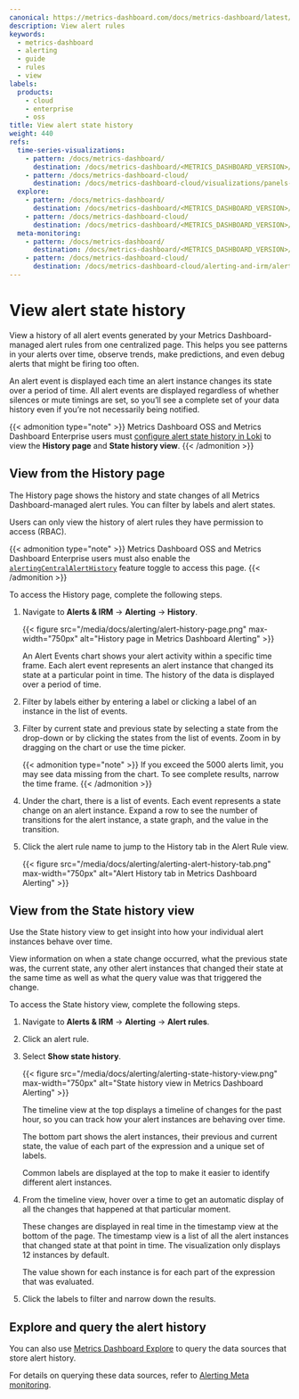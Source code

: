 ```yaml
---
canonical: https://metrics-dashboard.com/docs/metrics-dashboard/latest/alerting/monitor-status/view-alert-state-history/
description: View alert rules
keywords:
  - metrics-dashboard
  - alerting
  - guide
  - rules
  - view
labels:
  products:
    - cloud
    - enterprise
    - oss
title: View alert state history
weight: 440
refs:
  time-series-visualizations:
    - pattern: /docs/metrics-dashboard/
      destination: /docs/metrics-dashboard/<METRICS_DASHBOARD_VERSION>/panels-visualizations/visualizations/time-series/
    - pattern: /docs/metrics-dashboard-cloud/
      destination: /docs/metrics-dashboard-cloud/visualizations/panels-visualizations/visualizations/time-series/
  explore:
    - pattern: /docs/metrics-dashboard/
      destination: /docs/metrics-dashboard/<METRICS_DASHBOARD_VERSION>/explore/
    - pattern: /docs/metrics-dashboard-cloud/
      destination: /docs/metrics-dashboard/<METRICS_DASHBOARD_VERSION>/explore/
  meta-monitoring:
    - pattern: /docs/metrics-dashboard/
      destination: /docs/metrics-dashboard/<METRICS_DASHBOARD_VERSION>/alerting/monitor/
    - pattern: /docs/metrics-dashboard-cloud/
      destination: /docs/metrics-dashboard-cloud/alerting-and-irm/alerting/monitor/
---
```


# View alert state history

View a history of all alert events generated by your Metrics Dashboard-managed alert rules from one centralized page. This helps you see patterns in your alerts over time, observe trends, make predictions, and even debug alerts that might be firing too often.

An alert event is displayed each time an alert instance changes its state over a period of time. All alert events are displayed regardless of whether silences or mute timings are set, so you’ll see a complete set of your data history even if you’re not necessarily being notified.

{{< admonition type="note" >}}
Metrics Dashboard OSS and Metrics Dashboard Enterprise users must [configure alert state history in Loki](/docs/metrics-dashboard/<METRICS_DASHBOARD_VERSION>/alerting/set-up/configure-alert-state-history/) to view the **History page** and **State history view**.
{{< /admonition >}}

## View from the History page

The History page shows the history and state changes of all Metrics Dashboard-managed alert rules. You can filter by labels and alert states.

Users can only view the history of alert rules they have permission to access (RBAC).

{{< admonition type="note" >}}
Metrics Dashboard OSS and Metrics Dashboard Enterprise users must also enable the [`alertingCentralAlertHistory`](/docs/metrics-dashboard/<METRICS_DASHBOARD_VERSION>/setup-metrics-dashboard/configure-metrics-dashboard/feature-toggles/) feature toggle to access this page.
{{< /admonition >}}

To access the History page, complete the following steps.

1. Navigate to **Alerts & IRM** -> **Alerting** -> **History**.

   {{< figure src="/media/docs/alerting/alert-history-page.png" max-width="750px" alt="History page in Metrics Dashboard Alerting" >}}

   An Alert Events chart shows your alert activity within a specific time frame. Each alert event represents an alert instance that changed its state at a particular point in time. The history of the data is displayed over a period of time.

2. Filter by labels either by entering a label or clicking a label of an instance in the list of events.
3. Filter by current state and previous state by selecting a state from the drop-down or by clicking the states from the list of events.
   Zoom in by dragging on the chart or use the time picker.

   {{< admonition type="note" >}}
   If you exceed the 5000 alerts limit, you may see data missing from the chart. To see complete results, narrow the time frame.
   {{< /admonition >}}

4. Under the chart, there is a list of events. Each event represents a state change on an alert instance. Expand a row to see the number of transitions for the alert instance, a state graph, and the value in the transition.
5. Click the alert rule name to jump to the History tab in the Alert Rule view.

   {{< figure src="/media/docs/alerting/alerting-alert-history-tab.png" max-width="750px" alt="Alert History tab in Metrics Dashboard Alerting" >}}

## View from the State history view

Use the State history view to get insight into how your individual alert instances behave over time.

View information on when a state change occurred, what the previous state was, the current state, any other alert instances that changed their state at the same time as well as what the query value was that triggered the change.

To access the State history view, complete the following steps.

1. Navigate to **Alerts & IRM** -> **Alerting** -> **Alert rules**.
1. Click an alert rule.
1. Select **Show state history**.

   {{< figure src="/media/docs/alerting/alerting-state-history-view.png" max-width="750px" alt="State history view in Metrics Dashboard Alerting" >}}

   The timeline view at the top displays a timeline of changes for the past hour, so you can track how your alert instances are behaving over time.

   The bottom part shows the alert instances, their previous and current state, the value of each part of the expression and a unique set of labels.

   Common labels are displayed at the top to make it easier to identify different alert instances.

1. From the timeline view, hover over a time to get an automatic display of all the changes that happened at that particular moment.

   These changes are displayed in real time in the timestamp view at the bottom of the page. The timestamp view is a list of all the alert instances that changed state at that point in time. The visualization only displays 12 instances by default.

   The value shown for each instance is for each part of the expression that was evaluated.

1. Click the labels to filter and narrow down the results.

## Explore and query the alert history

You can also use [Metrics Dashboard Explore](ref:explore) to query the data sources that store alert history.

For details on querying these data sources, refer to [Alerting Meta monitoring](ref:meta-monitoring).
